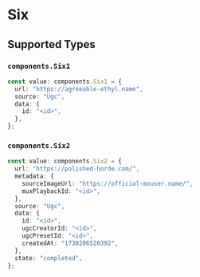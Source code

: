 # Six


## Supported Types

### `components.Six1`

```typescript
const value: components.Six1 = {
  url: "https://agreeable-ethyl.name",
  source: "Ugc",
  data: {
    id: "<id>",
  },
};
```

### `components.Six2`

```typescript
const value: components.Six2 = {
  url: "https://polished-horde.com/",
  metadata: {
    sourceImageUrl: "https://official-mouser.name/",
    muxPlaybackId: "<id>",
  },
  source: "Ugc",
  data: {
    id: "<id>",
    ugcCreatorId: "<id>",
    ugcPresetId: "<id>",
    createdAt: "1730286520392",
  },
  state: "completed",
};
```

